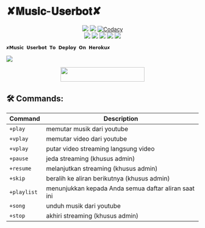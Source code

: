 #         ✘𝐌𝐮𝐬𝐢𝐜-𝐔𝐬𝐞𝐫𝐛𝐨𝐭✘

</p>
<p align="center">
    <a href="https://www.python.org/" alt="made-with-python"> <img src="https://img.shields.io/badge/Made%20with-Python-black.svg?style=flat-square&logo=python&logoColor=blue&color=Blue" /></a>
    <a href="https://github.com/Zaen-ubot/MusicUserbot/graphs/commit-activity" alt="Maintenance"> <img src="https://img.shields.io/badge/Maintained%3F-yes-Blue.svg?style=flat-square" /></a>
    <a href="https://app.codacy.com/gh/Zaen-ubot/MusicUserbot/dashboard"> <img src="https://img.shields.io/codacy/grade/a723cb464d5a4d25be3152b5d71de82d?color=Blue&logo=codacy&style=flat-square" alt="Codacy" /></a><br>
    <a href="https://github.com/Zaen-ubot/MusicUserbot"> <img src="https://img.shields.io/github/repo-size/Zaen-ubot/MusicUserbot?color=Blue&logo=github&logoColor=Blue&style=flat-square" /></a>
    <a href="https://github.com/Zaen-ubot/MusicUserbot/commits/main"> <img src="https://img.shields.io/github/last-commit/Zaen-ubot/MusicUserbot?color=Blue&logo=github&logoColor=Blue&style=flat-square" /></a>
    <a href="https://github.com/Zaen-ubot/MusicUsetbot/issues"> <img src="https://img.shields.io/github/issues/Zaen-ubot/MusicUserbot?color=Blue&logo=github&logoColor=blue&style=flat-square" /></a>
    <a href="https://github.com/Zaen-ubot/MusicUserbot/network/members"> <img src="https://img.shields.io/github/forks/Zaen-ubot/MusicUserbot?color=Blue&logo=github&logoColor=Blue&style=flat-square" /></a>  
    <a href="https://github.com/Zaen-ubot/MusicUserbot/network/members"> <img src="https://img.shields.io/github/stars/Zaen-ubot/MusicUserbot?color=Blue&logo=github&logoColor=Blue&style=flat-square" /></a>  
</p>








    ✘𝗠𝘂𝘀𝗶𝗰 𝗨𝘀𝗲𝗿𝗯𝗼𝘁 𝗧𝗼 𝗗𝗲𝗽𝗹𝗼𝘆 𝗢𝗻 𝗛𝗲𝗿𝗼𝗸𝘂✘
<img src="https://telegra.ph/file/613f681a511feb6d1b186.jpg">

<p align="center"><a href="https://heroku.com/deploy?template=https://github.com/ZaenXP/MusicUserbot"> <img src="https://img.shields.io/badge/Deploy%20To%20Heroku-Green?style=for-the-badge&logo=heroku" width="220" height="38.45"/></a></p>


## 🛠 Commands:
| Command | Description |
| ------ | ------ |
| `+play` | memutar musik dari youtube|
| `+vplay` | memutar video dari youtube |
| `+vplay` | putar video streaming langsung video |
| `+pause` | jeda streaming (khusus admin) |
| `+resume` | melanjutkan streaming (khusus admin)|
| `+skip` | beralih ke aliran berikutnya (khusus admin) |
| `+playlist` | menunjukkan kepada Anda semua daftar aliran saat ini|
| `+song` | unduh musik dari youtube |
| `+stop` |akhiri streaming (khusus admin)  |

